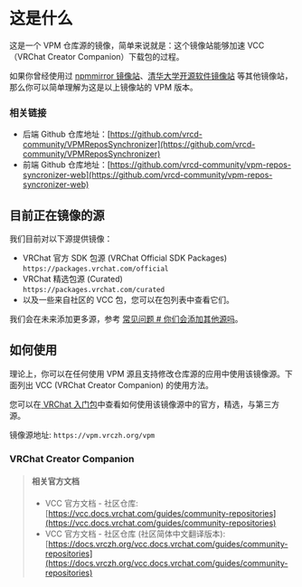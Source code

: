 # 这是什么

这是一个 VPM 仓库源的镜像，简单来说就是：这个镜像站能够加速 VCC（VRChat Creator Companion）下载包的过程。

如果你曾经使用过 [npmmirror 镜像站](https://npmmirror.com/)、[清华大学开源软件镜像站](https://mirrors.tuna.tsinghua.edu.cn/) 等其他镜像站，那么你可以简单理解为这是以上镜像站的 VPM 版本。

### 相关链接

- 后端 Github 仓库地址：[https://github.com/vrcd-community/VPMReposSynchronizer](https://github.com/vrcd-community/VPMReposSynchronizer)
- 前端 Github 仓库地址：[https://github.com/vrcd-community/vpm-repos-syncronizer-web](https://github.com/vrcd-community/vpm-repos-syncronizer-web)

## 目前正在镜像的源

我们目前对以下源提供镜像：

- VRChat 官方 SDK 包源 (VRChat Official SDK Packages)  
  `https://packages.vrchat.com/official`
- VRChat 精选包源 (Curated)  
  `https://packages.vrchat.com/curated`
- 以及一些来自社区的 VCC 包，您可以在包列表中查看它们。

我们会在未来添加更多源，参考 [常见问题 # 你们会添加其他源吗](faq#你们会添加其他源吗)。

## 如何使用

理论上，你可以在任何使用 VPM 源且支持修改仓库源的应用中使用该镜像源。下面列出 VCC (VRChat Creator Companion) 的使用方法。

您可以在[ VRChat 入门包](https://docs.vrcd.org.cn/books/vrchat/page/2)中查看如何使用该镜像源中的官方，精选，与第三方源。

镜像源地址: `https://vpm.vrczh.org/vpm`

### VRChat Creator Companion

> #### 相关官方文档
>
> - VCC 官方文档 - 社区仓库: [https://vcc.docs.vrchat.com/guides/community-repositories](https://vcc.docs.vrchat.com/guides/community-repositories)
> - VCC 官方文档 - 社区仓库 (社区简体中文翻译版本): [https://docs.vrczh.org/vcc.docs.vrchat.com/guides/community-repositories](https://docs.vrczh.org/vcc.docs.vrchat.com/guides/community-repositories)

<!--
1. 打开你的 VCC (VRChat Creator Companion)，并点击 `Settings` 按钮打开设置。
    ![VCC (VRChat Creator Companion) 首页](/images/setup-guide/setup-guide-vcc-1.png)
2. 在设置中点击 `Packages` 选项卡。
    ![VCC (VRChat Creator Companion) 设置首页](/images/setup-guide/setup-guide-vcc-2.png)
3. 取消勾选 `Official` 和 `Curated` 项的勾选框。
    ![VCC (VRChat Creator Companion) 设置包页](/images/setup-guide/setup-guide-vcc-3.png)
4. 点击页面上的 `Add Repository` 按钮，并在出现的输入框中输入 `https://vpm.vrczh.org/vpm`，然后点击 `Add` 按钮。
   ![VCC (VRChat Creator Companion) 设置页添加包仓库 - 输入 URL](/images/setup-guide/setup-guide-vcc-4.png)
5. 在弹出的窗口中点击 `I Understand, Add Repository`。
   ![VCC (VRChat Creator Companion) 设置页添加包仓库 - 确认](/images/setup-guide/setup-guide-vcc-5.png)
6. 大功告成，你现在可以正常执行安装/更新包和创建/迁移项目操作了。
   ![VCC (VRChat Creator Companion) 设置页添加包仓库 - 完成](/images/setup-guide/setup-guide-vcc-6.png)
-->
